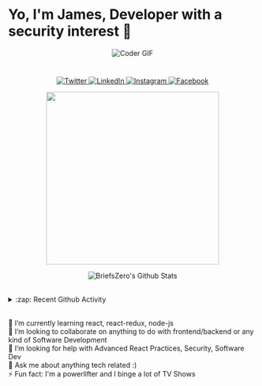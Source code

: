 <h1 align="left">
Yo, I'm James, Developer with a security interest 🤙
<br>
</h1>
<p align="center">
<img src="https://magiccopy.xyz/assets/images/hadder.gif" alt="Coder GIF">
</p>
<h1></h1>
<p align="center">
  <a href="https://twitter.com/BriefsZero" target="_blank">
    <img src="https://img.shields.io/badge/twitter-%231DA1F2.svg?&style=for-the-badge&logo=twitter&logoColor=white&color=071A2C" alt="Twitter"/>
  </a>
  <a href="https://www.linkedin.com/in/james-schubach" target="_blank">
    <img src="https://img.shields.io/badge/linkedin-%230077B5.svg?&style=for-the-badge&logo=linkedin&logoColor=white&color=071A2C" alt="LinkedIn"/>
  </a>
  <a href="https://www.instagram.com/thebrawnyguru/" target="_blank">
    <img src="https://img.shields.io/badge/instagram-%23E4405F.svg?&style=for-the-badge&logo=instagram&logoColor=white&color=071A2C" alt="Instagram"/>
  </a>
  <a href="https://www.facebook.com/briefs123" target="_blank">
    <img src="https://img.shields.io/badge/facebook-%231877F2.svg?&style=for-the-badge&logo=facebook&logoColor=white&color=071A2C" alt="Facebook"/>
  </a>
</p>
<p align="center">
<img src="https://spotifyreadme.vercel.app/api/spotify" width="350" />
</p>
<p align="center">
<img align="center" alt="BriefsZero's Github Stats" src="https://github-readme-stats-ten-gilt.vercel.app/api?username=BriefsZero&show_icons=true&hide_border=true&count_private=true&hide=prs,issues&theme=graywhite" />
</p>
<br>
<details>
  <summary>:zap: Recent Github Activity</summary>
<!--START_SECTION:activity-->
</details>
<br>
<p align="left" style="display:block">
  🌱 I’m currently learning react, react-redux, node-js
  <br>
  👯 I’m looking to collaborate on anything to do with frontend/backend or any kind of Software Development
  <br>
  🤔 I’m looking for help with Advanced React Practices, Security, Software Dev
  <br>
  💬 Ask me about anything tech related :)
  <br>
  ⚡ Fun fact: I'm a powerlifter and I binge a lot of TV Shows
  <br>
</p>
